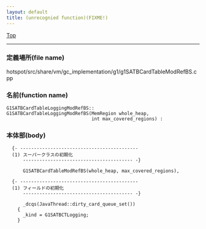 ```yaml
---
layout: default
title: (unrecognied function)(FIXME!)
---
```

[Top](../index.html)

--- 
### 定義場所(file name)
hotspot/src/share/vm/gc_implementation/g1/g1SATBCardTableModRefBS.cpp

### 名前(function name)
```
G1SATBCardTableLoggingModRefBS::
G1SATBCardTableLoggingModRefBS(MemRegion whole_heap,
                               int max_covered_regions) :
```

### 本体部(body)
```
  {- -------------------------------------------
  (1) スーパークラスの初期化
      ---------------------------------------- -}

	  G1SATBCardTableModRefBS(whole_heap, max_covered_regions),

  {- -------------------------------------------
  (1) フィールドの初期化
      ---------------------------------------- -}

	  _dcqs(JavaThread::dirty_card_queue_set())
	{
	  _kind = G1SATBCTLogging;
	}
	
```


